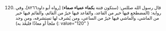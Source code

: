 120. قال رسول الله صللس: (ستكون فتنة **بكماء عمياء صماء**) [رواه أبو داود۸۲٦٦]، وفي رواية: (المضطجع فيها خير من القاعد، والقاعد فيها خيرٌ من القائم، والقائم فيها خير من الماشي، والماشي فيها خيرٌ من الساعي، ومن يُشرف لها تستشرفه، ومن وجد ملجأ أو معاذًا فليعُذ به)
{: value="120" }